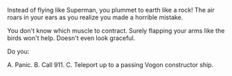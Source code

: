 Instead of flying like Superman, you plummet to earth like a rock!
The air roars in your ears as you realize you made a horrible mistake.

You don't know which muscle to contract. Surely flapping your arms like the
birds won't help. Doesn't even look graceful.

Do you:

A. Panic.
B. Call 911.
C. Teleport up to a passing Vogon constructor ship.
